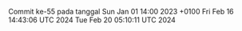 Commit ke-55 pada tanggal Sun Jan 01 14:00 2023 +0100
Fri Feb 16 14:43:06 UTC 2024
Tue Feb 20 05:10:11 UTC 2024
